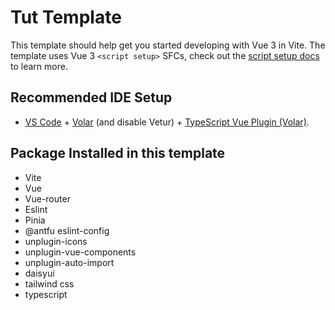 # Tut Template

This template should help get you started developing with Vue 3 in Vite. The template uses Vue 3 `<script setup>` SFCs, check out the [script setup docs](https://v3.vuejs.org/api/sfc-script-setup.html#sfc-script-setup) to learn more.

## Recommended IDE Setup

- [VS Code](https://code.visualstudio.com/) + [Volar](https://marketplace.visualstudio.com/items?itemName=Vue.volar) (and disable Vetur) + [TypeScript Vue Plugin (Volar)](https://marketplace.visualstudio.com/items?itemName=Vue.vscode-typescript-vue-plugin).

## Package Installed in this template
- Vite
- Vue
- Vue-router
- Eslint
- Pinia
- @antfu eslint-config
- unplugin-icons
- unplugin-vue-components
- unplugin-auto-import
- daisyui
- tailwind css
- typescript
